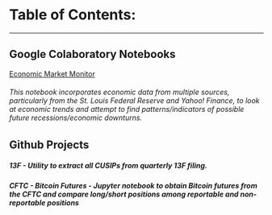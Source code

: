 # Table of Contents:
-----------------

## Google Colaboratory Notebooks
[Economic Market Monitor](https://colab.research.google.com/drive/1PUR9nESFKTJ6fuzZSdnxPh7a8i5LmSPM)
###### This notebook incorporates economic data from multiple sources, particularly from the St. Louis Federal Reserve and Yahoo! Finance, to look at economic trends and attempt to find patterns/indicators of possible future recessions/economic downturns.

## Github Projects
##### 13F - Utility to extract all CUSIPs from quarterly 13F filing.
##### CFTC - Bitcoin Futures - Jupyter notebook to obtain Bitcoin futures from the CFTC and compare long/short positions among reportable and non-reportable positions


